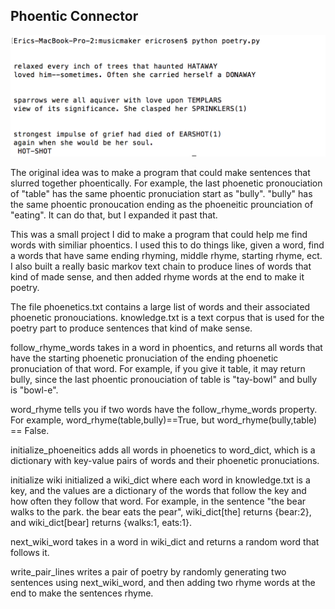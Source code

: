 ## Phoentic Connector

![example](./poetry_example.png)

The original idea was to make a program that could make sentences that slurred together phoentically. For example, the last phoenetic pronouciation of "table" has the same phoentic pronuciation start as "bully". "bully" has the same phoentic pronoucation ending as the phoeneitic prounciation of "eating". It can do that, but I expanded it past that.

This was a small project I did to make a program that could help me find words with similiar phoentics. I used this to do things like, given a word, find a words that have same ending rhyming, middle rhyme, starting rhyme, ect. I also built a really basic markov text chain to produce lines of words that kind of made sense, and then added rhyme words at the end to make it poetry.

The file phoenetics.txt contains a large list of words and their associated phoenetic pronouciations. knowledge.txt is a text corpus that is used for the poetry part to produce sentences that kind of make sense.

follow_rhyme_words takes in a word in phoentics, and returns all words that have the starting phoenetic pronuciation of the ending phoenetic pronuciation of that word. For example, if you give it table, it may return bully, since the last phoentic pronouciation of table is "tay-bowl" and bully is "bowl-e".

word_rhyme tells you if two words have the follow_rhyme_words property. For example, word_rhyme(table,bully)==True, but word_rhyme(bully,table) == False.

initialize_phoeneitics adds all words in phoenetics to word_dict, which is a dictionary with key-value pairs of words and their phoenetic pronuciations.

initialize wiki initialized a wiki_dict where each word in knowledge.txt is a key, and the values are a dictionary of the words that follow the key and how often they follow that word. For example, in the sentence "the bear walks to the park. the bear eats the pear", wiki_dict[the] returns {bear:2}, and wiki_dict[bear] returns {walks:1, eats:1}.

next_wiki_word takes in a word in wiki_dict and returns a random word that follows it.

write_pair_lines writes a pair of poetry by randomly generating two sentences using next_wiki_word, and then adding two rhyme words at the end to make the sentences rhyme.
